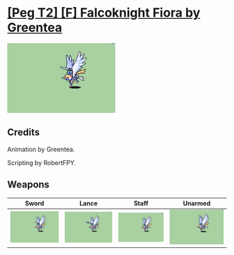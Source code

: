 # [\[Peg T2\] \[F\] Falcoknight Fiora by Greentea](./)

<img src="./1.%20Sword/Sword_000.png" alt="[Peg T2] [F] Falcoknight Fiora by Greentea standing" />

## Credits

Animation by Greentea.

Scripting by RobertFPY.

## Weapons


|Sword |Lance |Staff |Unarmed |
|  :---: | :---: | :---: | :---: |
| <img alt="Sword animation" src="./1.%20Sword/Sword.gif" /> | <img alt="Lance animation" src="./2.%20Lance/Lance.gif" /> | <img alt="Staff animation" src="./7.%20Staff/Staff.gif" /> | <img alt="Unarmed animation" src="./8.%20Unarmed/Unarmed.gif" /> |
